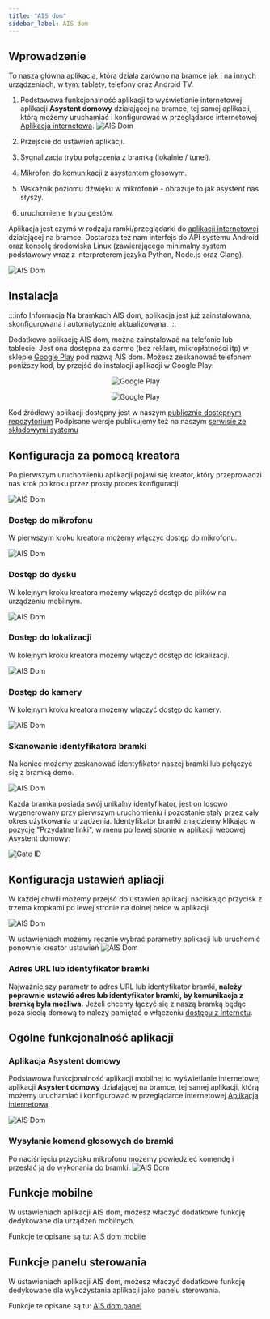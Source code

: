 ```yaml
---
title: "AIS dom"
sidebar_label: AIS dom
---
```



## Wprowadzenie

To nasza główna aplikacja, która działa zarówno na bramce jak i na innych urządzeniach, w tym: tablety, telefony oraz Android TV.


1. Podstawowa funkcjonalność aplikacji to wyświetlanie internetowej aplikacji **Asystent domowy** działającej na bramce, tej samej aplikacji, którą możemy uruchamiać i konfigurować w przeglądarce internetowej [Aplikacja internetowa](/docs/ais_app_index).
![AIS Dom](/img/en/frontend/ais_dom_mob_tech_apk.png)

2. Przejście do ustawień aplikacji.
3. Sygnalizacja trybu połączenia z bramką (lokalnie / tunel).
4. Mikrofon do komunikacji z asystentem głosowym.
5. Wskaźnik poziomu dźwięku w mikrofonie - obrazuje to jak asystent nas słyszy.
6. uruchomienie trybu gestów.


Aplikacja jest czymś w rodzaju ramki/przeglądarki do [aplikacji internetowej](/docs/ais_app_index) działającej na bramce. Dostarcza też nam interfejs do API systemu Android oraz konsolę środowiska Linux (zawierającego minimalny system podstawowy wraz z interpreterem języka Python, Node.js oraz Clang).

![AIS Dom](/img/en/frontend/ais_dom_apk_screen_mob.png)



## Instalacja

:::info Informacja
Na bramkach AIS dom, aplikacja jest już zainstalowana, skonfigurowana i automatycznie aktualizowana. 
:::


Dodatkowo aplikację AIS dom, można zainstalować na telefonie lub tablecie. Jest ona dostępna za darmo (bez reklam, mikropłatności itp) w sklepie [Google Play](https://play.google.com/store/apps/details?id=pl.sviete.dom) pod nazwą AIS dom. Możesz zeskanować telefonem poniższy kod, by przejść do instalacji aplikacji w Google Play:

<center>

![Google Play](/img/en/frontend/barcode_go_to_apk_in_google_play.png)

![Google Play](/img/main/google-play-badge.png)

</center>

Kod źródłowy aplikacji dostępny jest w naszym [publicznie dostępnym repozytorium](https://github.com/sviete/AIS-dom)
Podpisane wersje publikujemy też na naszym [serwisie ze składowymi systemu](https://powiedz.co/ota/)



## Konfiguracja za pomocą kreatora

Po pierwszym uruchomieniu aplikacji pojawi się kreator, który przeprowadzi nas krok po kroku przez prosty proces konfiguracji


<img src="/img/en/frontend/ais_dom_new_wizard_0_mob_apk.png" alt="AIS Dom"/>


### Dostęp do mikrofonu

W pierwszym kroku kreatora możemy włączyć dostęp do mikrofonu.

<img src="/img/en/frontend/ais_dom_new_wizard_mob_apk.png" alt="AIS Dom"/>

### Dostęp do dysku

W kolejnym kroku kreatora możemy włączyć dostęp do plików na urządzeniu mobilnym.

<img src="/img/en/frontend/ais_dom_new_wizard_1_mob_apk.png" alt="AIS Dom"/>

### Dostęp do lokalizacji

W kolejnym kroku kreatora możemy włączyć dostęp do lokalizacji.

<img src="/img/en/frontend/ais_dom_new_wizard_1_1_mob_apk.png" alt="AIS Dom"/>

### Dostęp do kamery

W kolejnym kroku kreatora możemy włączyć dostęp do kamery.

<img src="/img/en/frontend/ais_dom_new_wizard_2_mob_apk.png" alt="AIS Dom"/>


### Skanowanie identyfikatora bramki

Na koniec możemy zeskanować identyfikator naszej bramki lub połączyć się z bramką demo.

<img src="/img/en/frontend/ais_dom_new_wizard_3_mob_apk.png" alt="AIS Dom"/>


Każda bramka posiada swój unikalny identyfikator, jest on losowo wygenerowany przy pierwszym uruchomieniu i pozostanie stały przez cały okres użytkowania urządzenia.
Identyfikator bramki znajdziemy klikając w pozycję "Przydatne linki", w menu po lewej stronie w aplikacji webowej Asystent domowy:

![Gate ID](/img/en/frontend/gate_id_in_web_app.png)


## Konfiguracja ustawień apliacji

W każdej chwili możemy przejść do ustawień aplikacji naciskając przycisk z trzema kropkami po lewej stronie na dolnej belce w aplikacji

![AIS Dom](/img/en/frontend/apk_go_to_settings.png)


W ustawieniach możemy ręcznie wybrać parametry aplikacji lub uruchomić ponownie kreator ustawień
![AIS Dom](/img/en/frontend/apk_settings.png)


### Adres URL lub identyfikator bramki
Najważniejszy parametr to adres URL lub identyfikator bramki, **należy poprawnie ustawić adres lub identyfikator bramki, by komunikacja z bramką była możliwa.** Jeżeli chcemy łączyć się z naszą bramką będąc poza siecią domową to należy pamiętać o włączeniu [dostępu z Internetu](/docs/ais_bramka_remote_www_index).


## Ogólne funkcjonalność aplikacji

### Aplikacja Asystent domowy

Podstawowa funkcjonalność aplikacji mobilnej to wyświetlanie internetowej aplikacji **Asystent domowy** działającej na bramce, tej samej aplikacji, którą możemy uruchamiać i konfigurować w przeglądarce internetowej [Aplikacja internetowa](/docs/ais_app_index).

![AIS Dom](/img/en/frontend/ais_dom_mob_local_apk.png)



### Wysyłanie komend głosowych do bramki

Po naciśnięciu przycisku mikrofonu możemy powiedzieć komendę i przesłać ją do wykonania do bramki.
![AIS Dom](/img/en/frontend/ais_dom_mob_apk_command.png)



## Funkcje mobilne 

W ustawieniach aplikacji AIS dom, możesz właczyć dodatkowe funkcję dedykowane dla urządzeń mobilnych. 

Funkcje te opisane są tu: [AIS dom mobile](ais_app_android_dom_mob)

## Funkcje panelu sterowania


W ustawieniach aplikacji AIS dom, możesz właczyć dodatkowe funkcję dedykowane dla wykożystania aplikacji jako panelu sterowania. 


Funkcje te opisane są tu: [AIS dom panel](ais_app_android_dom_tablet)
